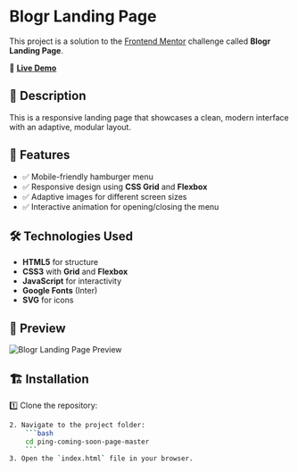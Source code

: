 # Blogr Landing Page

This project is a solution to the [Frontend Mentor](https://www.frontendmentor.io/) challenge called **Blogr Landing Page**.

🔗 **[Live Demo](#)**

## 📌 Description  
This is a responsive landing page that showcases a clean, modern interface with an adaptive, modular layout.

## 🚀 Features  
- ✅ Mobile-friendly hamburger menu  
- ✅ Responsive design using **CSS Grid** and **Flexbox**  
- ✅ Adaptive images for different screen sizes  
- ✅ Interactive animation for opening/closing the menu  

## 🛠 Technologies Used  
- **HTML5** for structure  
- **CSS3** with **Grid** and **Flexbox**  
- **JavaScript** for interactivity  
- **Google Fonts** (Inter)  
- **SVG** for icons

## 📸 Preview  
![Blogr Landing Page Preview](/design/desktop-preview.jpg)

## 🏗 Installation  
1️⃣ Clone the repository:  
```sh
2. Navigate to the project folder:  
    ```bash
    cd ping-coming-soon-page-master
    ```  
3. Open the `index.html` file in your browser. 